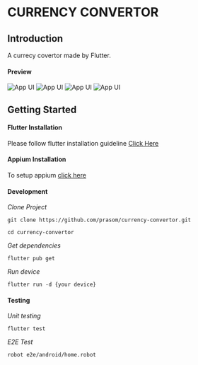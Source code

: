 # CURRENCY CONVERTOR



## Introduction

A currecy covertor made by Flutter.

#### Preview

![App UI](/app-preview/home.png)
![App UI](/app-preview/home_dark.png)
![App UI](/app-preview/search.png)
![App UI](/app-preview/search_dark.png)

## Getting Started

#### Flutter Installation

Please follow flutter installation guideline [Click Here](https://flutter.dev/docs/get-started/install)

#### Appium Installation
To setup appium [click here](https://medium.com/@chompoowirawan/%E0%B8%A3%E0%B8%A7%E0%B8%A1%E0%B8%A7%E0%B8%B4%E0%B8%98%E0%B8%B5-install-appium-for-robot-framework-%E0%B8%97%E0%B8%B1%E0%B9%89%E0%B8%87-android-%E0%B9%81%E0%B8%A5%E0%B8%B0-ios-%E0%B8%9A%E0%B8%99-mac-os-c54cb8adede6)
#### Development
*Clone Project*
```
git clone https://github.com/prasom/currency-convertor.git
```
```
cd currency-convertor
```
*Get dependencies*
```
flutter pub get
```
*Run device*
```
flutter run -d {your device}
```
#### Testing
*Unit testing*
```
flutter test
```
*E2E Test*
```
robot e2e/android/home.robot
